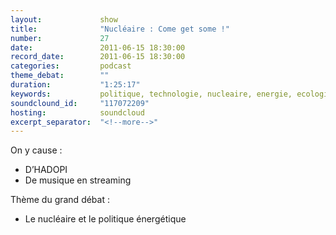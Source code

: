 ```yaml
---
layout:             show
title:              "Nucléaire : Come get some !"
number:             27
date:               2011-06-15 18:30:00
record_date:        2011-06-15 18:30:00
categories:         podcast
theme_debat:        ""
duration:           "1:25:17"
keywords:           politique, technologie, nucleaire, energie, ecologie, verts, eelv, areva, solaire, eolien, eolienne
soundclound_id:     "117072209"
hosting:            soundcloud
excerpt_separator:  "<!--more-->"
---
```



On y cause :

- D’HADOPI
- De musique en streaming

Thème du grand débat :

- Le nucléaire et le politique énergétique
